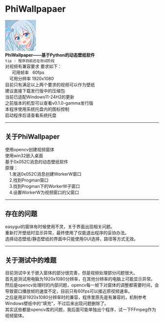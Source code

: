 # PhiWallpapaer
![](https://github.com/YourClassmateChen/PhiWallpapaer/blob/main/lib/small_ico.png)  
**PhiWallpaper——基于Python的动态壁纸软件**<br>
`tip : 程序目前还在测试阶段`<br>
对视频有兼容要求 要求如下：<br>
&emsp;&nbsp;&nbsp;可用帧率&nbsp;&nbsp;&nbsp;60fps<br>
&emsp;可用分辨率&nbsp;1920x1080<br>
目前只有满足以上两个要求的视频可以作为壁纸<br>
建议直接下载发行版中的压缩包<br>
当前已适配Windows11-24H2的更新<br>
之前版本的机型可以查看v0.1.0-gamma发行版<br>
本程序使用系统托盘内的图标控制<br>
启动程序后请查看系统托盘

----------------
## 关于PhiWallpaper
使用opencv创建视频窗体<br>
使用win32嵌入桌面<br>
基于0x052C消息的动态壁纸软件<br>
原理：<br>
&emsp;1.发送0x052C消息创建WorkerW窗口<br>
&emsp;2.找到Progman窗口<br>
&emsp;3.找到Progman下的WorkerW子窗口<br>
&emsp;4.设置WorkerW为视频窗口的父窗口<br>

----------------
## 存在的问题
easygui的窗体有时候使用不灵，关于界面出现相关问题。<br>
重新打开壁纸时显示异常，最终使用了仅能退出程序的妥协办法。<br>
选择动态壁纸/静态壁纸的界面中只能使用GUI选择，路径等方式无效。

----------------
## 关于测试中的难题
目前测试中关于嵌入窗体的部分很完善，但是视频处理部分问题很大。<br>
首先是测试用电脑为1920x1080分辨率，在其他分辨率的电脑上可能显示异常。<br>
然后是opencv处理时的内部问题，opencv每一帧下对窗体的调整都需要时间，会导致窗口播放帧的速度不定，目前只有60fps可以接近原视频速率。<br>
之后是用非1920x1080分辨率时的兼容，程序里原先是有兼容的，机制参考Windows壁纸中的“填充”，不过后来出现问题删除了。<br>
其实这些都是opencv库的问题，我后面可能单独出个程序，试一下FFmpeg作为视频窗体。<br>


